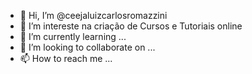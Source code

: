- 👋 Hi, I’m @ceejaluizcarlosromazzini
- 👀 I’m intereste na criação de Cursos e Tutoriais online
- 🌱 I’m currently learning ...
- 💞️ I’m looking to collaborate on ...
- 📫 How to reach me ...

<!---
ceejaluizcarlosromazzini/ceejaluizcarlosromazzini is a ✨ special ✨ repository because its `README.md` (this file) appears on your GitHub profile.
You can click the Preview link to take a look at your changes.
--->
